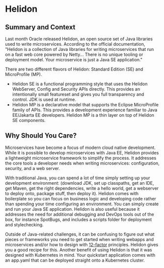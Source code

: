 # Helidon

## Summary and Context

Last month Oracle released Helidon, an open source set of Java libraries used to write microservices. According to the official documentation, "Helidon is a collection of Java libraries for writing microservices that run on a fast web core powered by Netty... There is no unique tooling or deployment model. Your microservice is just a Java SE application." 

There are two different flavors of Helidon: Standard Edition (SE) and MicroProfile (MP). 

- Helidon SE is a functional programming style that uses the Helidon WebServer, Config and Security APIs directly. This provides an intentionally small featureset and gives you full transparency and control. JDK is used at runtime. 
- Helidon MP is a declarative model that supports the Eclipse MicroProfile family of APIs. This provides a development experience familiar to Java EE/Jakarta EE developers. Helidon MP is a thin layer on top of Helidon SE components.

## Why Should You Care? 

Microservices have become a focus of modern cloud native development. While it is possible to develop microservices with Java EE, Helidon provides a lightweight microservice framework to simplify the process. It addresses the core tools a developer needs when writing microservices: configuration, security, and a web server.

With traditional Java, you can spend a lot of time simply setting up your development environment: (download JDK, set up classpaths, get an IDE, get Maven, get the right dependencies, write a hello world, get a webserver to deploy onto, package stuff, then deploy it). Helidon comes with boilerplate so you can focus on business logic and developing code rather than spending your time configuring an environment. You can simply create and run your Java SE application. Helidon is also useful because it addresses the need for additional debugging and DevOps tools out of the box, for instance SpotBugs, and includes a scripts folder for deployment and stylechecking. 

Outside of Java-related challenges, it can be confusing to figure out what pieces or frameworks you need to get started when writing webapps and microservices and/or how to design with [12-factor](https://12factor.net/) principles. Helidon gives you a good recipe for this. Another benefit of using Helidon is that it was designed with Kubernetes in mind. Your quickstart application comes with an app.yaml that can be deployed straight onto a Kubernetes cluster. 
